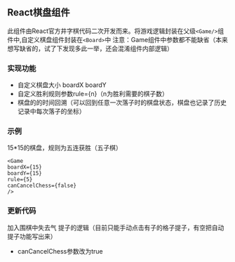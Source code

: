 ## React棋盘组件
此组件由React官方井字棋代码二次开发而来。将游戏逻辑封装在父级`<Game/>`组件中,自定义棋盘组件封装在`<Board>`中
注意：Game组件中参数都不能缺省（本来想写缺省的，试了下发现多此一举，还会混淆组件内部逻辑）
### 实现功能
- 自定义棋盘大小 boardX boardY
- 自定义胜利规则参数rule={n}（n为胜利需要的棋子数）
- 棋盘的的时间回溯（可以回到任意一次落子时的棋盘状态，棋盘也记录了历史记录中每次落子的坐标）
### 示例
15*15的棋盘，规则为五连获胜（五子棋）
```
<Game
boardX={15}
boardY={15}
rule={5}
canCancelChess={false}
/>
```
### 更新代码
加入围棋中失去气 提子的逻辑（目前只能手动点击有子的格子提子，有空把自动提子功能写出来）
- canCancelChess参数改为true